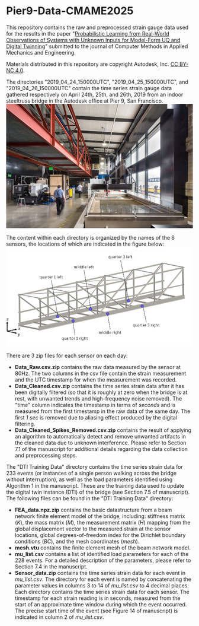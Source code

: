 # Pier9-Data-CMAME2025
This repository contains the raw and preprocessed strain gauge data used for the results in the paper "[Probabilistic Learning from Real-World Observations of Systems with Unknown Inputs for Model-Form UQ and Digital Twinning](https://papers.ssrn.com/sol3/papers.cfm?abstract_id=4960520)" submitted to the journal of Computer Methods in Applied Mechanics and Engineering.

Materials distributed in this repository are copyright Autodesk, Inc. [CC BY-NC 4.0](https://creativecommons.org/licenses/by-nc/4.0/).

The directories "2019_04_24_150000UTC", "2019_04_25_150000UTC", and "2019_04_26_150000UTC" contain the time series strain gauge data gathered respectively on April 24th, 25th, and 26th, 2019 from an indoor steeltruss bridge in the Autodesk office at Pier 9, San Francisco. 
![Locations and names of the 6 strain gauges on the bridge](./Images/Pier9-bridge-photo.jpg)

The content within each directory is organized by the names of the 6 sensors, the locations of which are indicated in the figure below:
![Locations and names of the 6 strain gauges on the bridge](./Images/Pier9BARC.png)

There are 3 zip files for each sensor on each day: 
+ **Data_Raw.csv.zip** contains the raw data measured by the sensor at 80Hz. The two columns in the csv file contain the strain measurement and the UTC timestamp for when the measurement was recorded.
+ **Data_Cleaned.csv.zip** contains the time series strain data after it has been digitally filtered (so that it is roughly at zero when the bridge is at rest, with unwanted trends and high-frequency noise removed). The "time" column indicates the timestamp in terms of _seconds_ and is measured from the first timestamp in the raw data of the same day. The first _1 sec_ is removed due to aliasing effect produced by the digital filtering.
+ **Data_Cleaned_Spikes_Removed.csv.zip** contains the result of applying an algorithm to automatically detect and remove unwanted artifacts in the cleaned data due to unknown interference. Please refer to Section 7.1 of the manuscript for additional details regarding the data collection and preprocessing steps.

The "DTI Training Data" directory contains the time series strain data for 233 events (or instances of a single person walking across the bridge without interruption), as well as the load parameters identified using Algorithm 1 in the manuscript. These are the training data used to update the digital twin instance (DTI) of the bridge (see Section 7.5 of manuscript). The following files can be found in the "DTI Training Data" directory:
+ **FEA_data.npz.zip** contains the basic datastructure from a beam network finite element model of the bridge, including: stiffness matrix (_K_), the mass matrix (_M_), the measurement matrix (_H_) mapping from the global displacement vector to the measured strain at the sensor locations, global degrees-of-freedom index for the Dirichlet boundary conditions (_BC_), and the mesh coordinates (_mesh_).
+ **mesh.vtu** contains the finite element mesh of the beam network model.
+ **mu_list.csv** contains a list of identified load parameters for each of the 228 events. For a detailed description of the parameters, please refer to Section 7.4 in the manuscript.
+ **Sensor_data.zip** contains the time series strain data for each event in _mu_list.csv_. The directory for each event is named by concatenating the parameter values in columns 3 to 14 of _mu_list.csv_ to 4 decimal places. Each directory contains the time series strain data for each sensor. The timestamp for each strain reading is in seconds, measured from the start of an approximate time window during which the event occurred. The precise start time of the event (see Figure 14 of manuscript) is indicated in column 2 of _mu_list.csv_.
